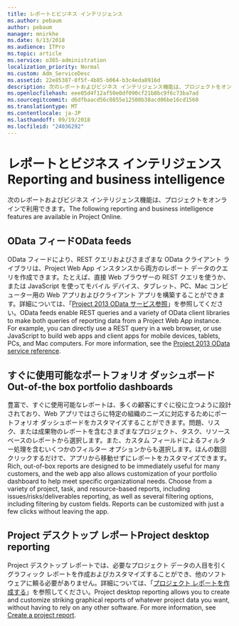 ```yaml
---
title: レポートとビジネス インテリジェンス
ms.author: pebaum
author: pebaum
manager: mnirkhe
ms.date: 6/13/2018
ms.audience: ITPro
ms.topic: article
ms.service: o365-administration
localization_priority: Normal
ms.custom: Adm_ServiceDesc
ms.assetid: 22e85387-8f5f-4b85-b064-b3c4eda8916d
description: 次のレポートおよびビジネス インテリジェンス機能は、プロジェクトをオンラインで利用できます。
ms.openlocfilehash: eee05d4f12af50e0df090cf21b8bc9f6c73ba7ad
ms.sourcegitcommit: d6dfbaacd56c0855e12500b38acd06be16cd1560
ms.translationtype: MT
ms.contentlocale: ja-JP
ms.lasthandoff: 09/19/2018
ms.locfileid: "24036292"
---
```

# <a name="reporting-and-business-intelligence"></a><span data-ttu-id="7cd4c-103">レポートとビジネス インテリジェンス</span><span class="sxs-lookup"><span data-stu-id="7cd4c-103">Reporting and business intelligence</span></span>

<span data-ttu-id="7cd4c-104">次のレポートおよびビジネス インテリジェンス機能は、プロジェクトをオンラインで利用できます。</span><span class="sxs-lookup"><span data-stu-id="7cd4c-104">The following reporting and business intelligence features are available in Project Online.</span></span>
  
## <a name="odata-feeds"></a><span data-ttu-id="7cd4c-105">OData フィード</span><span class="sxs-lookup"><span data-stu-id="7cd4c-105">OData feeds</span></span>
<span data-ttu-id="7cd4c-106"><a name="bkmk_ODataFeeds"> </a></span><span class="sxs-lookup"><span data-stu-id="7cd4c-106"></span></span>

<span data-ttu-id="7cd4c-p101">OData フィードにより、REST クエリおよびさまざまな OData クライアント ライブラリは、Project Web App インスタンスから両方のレポート データのクエリを作成できます。たとえば、直接 Web ブラウザーの REST クエリを使うか、または JavaScript を使ってモバイル デバイス、タブレット、PC、Mac コンピューター用の Web アプリおよびクライアント アプリを構築することができます。詳細については、「[Project 2013 OData サービス参照](http://go.microsoft.com/fwlink/?LinkID=823655&amp;clcid=0x409)」を参照してください。</span><span class="sxs-lookup"><span data-stu-id="7cd4c-p101">OData feeds enable REST queries and a variety of OData client libraries to make both queries of reporting data from a Project Web App instance. For example, you can directly use a REST query in a web browser, or use JavaScript to build web apps and client apps for mobile devices, tablets, PCs, and Mac computers. For more information, see the [Project 2013 OData service reference](http://go.microsoft.com/fwlink/?LinkID=823655&amp;clcid=0x409).</span></span>
  
## <a name="out-of-the-box-portfolio-dashboards"></a><span data-ttu-id="7cd4c-110">すぐに使用可能なポートフォリオ ダッシュボード</span><span class="sxs-lookup"><span data-stu-id="7cd4c-110">Out-of-the box portfolio dashboards</span></span>
<span data-ttu-id="7cd4c-111"><a name="bkmk_OutOfTheBoxPortfolioDashboards"> </a></span><span class="sxs-lookup"><span data-stu-id="7cd4c-111"></span></span>

<span data-ttu-id="7cd4c-p102">豊富で、すぐに使用可能なレポートは、多くの顧客にすぐに役に立つように設計されており、Web アプリではさらに特定の組織のニーズに対応するためにポートフォリオ ダッシュボードをカスタマイズすることができます。問題、リスク、または成果物のレポートを含むさまざまなプロジェクト、タスク、リソースベースのレポートから選択します。また、カスタム フィールドによるフィルター処理を含むいくつかのフィルター オプションからも選択します。ほんの数回クリックするだけで、アプリから移動せずにレポートをカスタマイズできます。</span><span class="sxs-lookup"><span data-stu-id="7cd4c-p102">Rich, out-of-box reports are designed to be immediately useful for many customers, and the web app also allows customization of your portfolio dashboard to help meet specific organizational needs. Choose from a variety of project, task, and resource-based reports, including issues/risks/deliverables reporting, as well as several filtering options, including filtering by custom fields. Reports can be customized with just a few clicks without leaving the app.</span></span> 
  
## <a name="project-desktop-reporting"></a><span data-ttu-id="7cd4c-115">Project デスクトップ レポート</span><span class="sxs-lookup"><span data-stu-id="7cd4c-115">Project desktop reporting</span></span>
<span data-ttu-id="7cd4c-116"><a name="bkmk_ProjectDesktopReporting"> </a></span><span class="sxs-lookup"><span data-stu-id="7cd4c-116"></span></span>

<span data-ttu-id="7cd4c-p103">Project デスクトップ レポートでは、必要なプロジェクト データの人目を引くグラフィック レポートを作成およびカスタマイズすることができ、他のソフトウェアに頼る必要がありません。詳細については、「[プロジェクト レポートを作成する](http://go.microsoft.com/fwlink/?LinkID=823657&amp;clcid=0x409)」を参照してください。</span><span class="sxs-lookup"><span data-stu-id="7cd4c-p103">Project desktop reporting allows you to create and customize striking graphical reports of whatever project data you want, without having to rely on any other software. For more information, see [Create a project report](http://go.microsoft.com/fwlink/?LinkID=823657&amp;clcid=0x409).</span></span>
  

